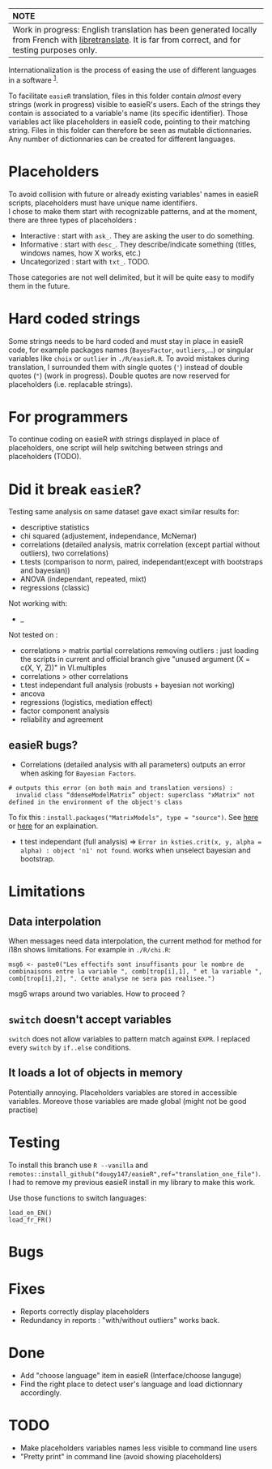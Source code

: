 | NOTE        |
|:---------------------------|
| Work in progress: English translation has been generated locally from French with [libretranslate](https://github.com/LibreTranslate/LibreTranslate). It is far from correct, and for testing purposes only. |

Internationalization is the process of easing the use of different languages in a software <sup>[1](https://journal.r-project.org/articles/RN-2005-001/RN-2005-001.pdf)</sup>.

To facilitate `easieR` translation, files in this folder contain *almost* every strings (work in progress) visible to easieR's users.
Each of the strings they contain is associated to a variable's name (its specific identifier).
Those variables act like placeholders in easieR code, pointing to their matching string.
Files in this folder can therefore be seen as mutable dictionnaries.
Any number of dictionnaries can be created for different languages.

# Placeholders

To avoid collision with future or already existing variables' names in easieR scripts, placeholders must have unique name identifiers.  
I chose to make them start with recognizable patterns, and at the moment, there are three types of placeholders :

- Interactive : start with `ask_`. They are asking the user to do something.
- Informative : start with `desc_`. They describe/indicate something (titles, windows names, how X works, etc.)
- Uncategorized : start with `txt_`. TODO.

Those categories are not well delimited, but it will be quite easy to modify them in the future.

# Hard coded strings

Some strings needs to be hard coded and must stay in place in easieR code, for example packages names (`BayesFactor`, `outliers`,...) or singular variables like `choix` or `outlier` in `./R/easieR.R`.
To avoid mistakes during translation, I surrounded them with single quotes (`'`) instead of double quotes (`"`) (work in progress).
Double quotes are now reserved for placeholders (i.e. replacable strings).

# For programmers

To continue coding on easieR *with* strings displayed in place of placeholders, one script will help switching between strings and placeholders (TODO).

# Did it break `easieR`?

Testing same analysis on same dataset gave exact similar results for:

- descriptive statistics
- chi squared (adjustement, independance, McNemar)
- correlations (detailed analysis, matrix correlation (except partial without outliers), two correlations)
- t.tests (comparison to norm, paired, independant(except with bootstraps and bayesian))
- ANOVA (independant, repeated, mixt)
- regressions (classic)


Not working with:
- _

Not tested on :
- correlations > matrix partial correlations removing outliers : just loading the scripts in current and official branch give "unused argument (X = c(X, Y, Z))" in VI.multiples
- correlations > other correlations
- t.test independant full analysis (robusts + bayesian not working) 
- ancova
- regressions (logistics, mediation effect)
- factor component analysis
- reliability and agreement

## easieR bugs?

- Correlations (detailed analysis with all parameters) outputs an error when asking for `Bayesian Factors`.
```
# outputs this error (on both main and translation versions) :
  invalid class “ddenseModelMatrix” object: superclass "xMatrix" not defined in the environment of the object's class
```

To fix this : `install.packages("MatrixModels", type = "source")`. See [here](https://stackoverflow.com/questions/77530214/error-dsparsemodelmatrix-object-superclass-xmatrix-not-defined/77530730#77530730) or [here](https://stat.ethz.ch/pipermail/r-package-devel/2023q4/010054.html) for an explaination.


- t test independant (full analysis) => `Error in ksties.crit(x, y, alpha = alpha) : object 'n1' not found`.
works when unselect bayesian and bootstrap.

# Limitations

## Data interpolation 

When messages need data interpolation, the current method for method for i18n shows limitations.
For example in `./R/chi.R`:

```
msg6 <- paste0("Les effectifs sont insuffisants pour le nombre de combinaisons entre la variable ", comb[trop[i],1], " et la variable ", comb[trop[i],2], ". Cette analyse ne sera pas realisee.")
```

msg6 wraps around two variables. How to proceed ?

## `switch` doesn't accept variables 

`switch` does not allow variables to pattern match against `EXPR`.
I replaced every `switch` by `if..else` conditions.

## It loads a lot of objects in memory

Potentially annoying. Placeholders variables are stored in accessible variables. Moreove those variables are made global (might not be good practise)

# Testing 

To install this branch use `R --vanilla` and `remotes::install_github("dougy147/easieR",ref="translation_one_file")`.
I had to remove my previous easieR install in my library to make this work.

Use those functions to switch languages:
```
load_en_EN()
load_fr_FR()
```

# Bugs


# Fixes

- Reports correctly display placeholders
- Redundancy in reports : "with/without outliers" works back.

# Done

- Add "choose language" item in easieR (Interface/choose languge)
- Find the right place to detect user's language and load dictionnary accordingly.

# TODO

- Make placeholders variables names less visible to command line users
- "Pretty print" in command line (avoid showing placeholders)
